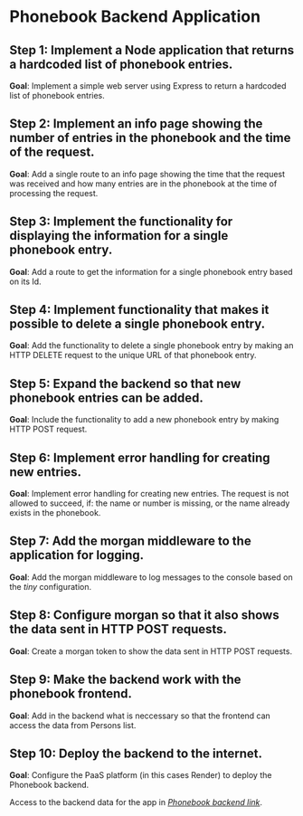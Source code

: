 # Phonebook Backend Application

## Step 1: Implement a Node application that returns a hardcoded list of phonebook entries.

**Goal**: Implement a simple web server using Express to return a hardcoded list of phonebook entries.

## Step 2: Implement an info page showing the number of entries in the phonebook and the time of the request.

**Goal**: Add a single route to an info page showing the time that the request was received and how many entries are in the phonebook at the time of processing the request.

## Step 3: Implement the functionality for displaying the information for a single phonebook entry.

**Goal**: Add a route to get the information for a single phonebook entry based on its Id.

## Step 4: Implement functionality that makes it possible to delete a single phonebook entry.

**Goal**: Add the functionality to delete a single phonebook entry by making an HTTP DELETE request to the unique URL of that phonebook entry.

## Step 5: Expand the backend so that new phonebook entries can be added.

**Goal**: Include the functionality to add a new phonebook entry by making HTTP POST request.

## Step 6: Implement error handling for creating new entries.

**Goal**: Implement error handling for creating new entries. The request is not allowed to succeed, if: the name or number is missing, or the name already exists in the phonebook.

## Step 7: Add the morgan middleware to the application for logging.

**Goal**: Add the morgan middleware to log messages to the console based on the _tiny_ configuration.

## Step 8: Configure morgan so that it also shows the data sent in HTTP POST requests.

**Goal**: Create a morgan token to show the data sent in HTTP POST requests.

## Step 9: Make the backend work with the phonebook frontend.

**Goal**: Add in the backend what is neccessary so that the frontend can access the data from Persons list.

## Step 10: Deploy the backend to the internet.

**Goal**: Configure the PaaS platform (in this cases Render) to deploy the Phonebook backend.

Access to the backend data for the app in _[Phonebook backend link](https://fso-phonebook-kx0u.onrender.com/api/persons)_.
